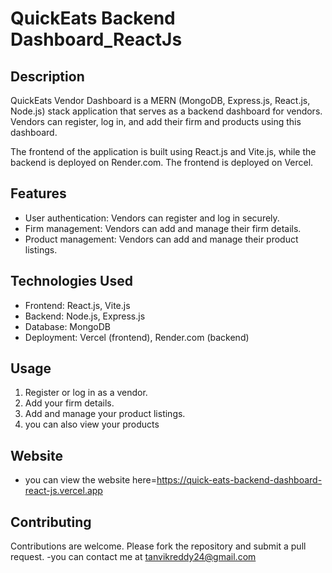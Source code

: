 # QuickEats Backend Dashboard_ReactJs

## Description

QuickEats Vendor Dashboard is a MERN (MongoDB, Express.js, React.js, Node.js) stack application that serves as a backend dashboard for vendors. Vendors can register, log in, and add their firm and products using this dashboard.

The frontend of the application is built using React.js and Vite.js, while the backend is deployed on Render.com. The frontend is deployed on Vercel.

## Features

- User authentication: Vendors can register and log in securely.
- Firm management: Vendors can add and manage their firm details.
- Product management: Vendors can add and manage their product listings.

## Technologies Used

- Frontend: React.js, Vite.js
- Backend: Node.js, Express.js
- Database: MongoDB
- Deployment: Vercel (frontend), Render.com (backend)


## Usage

1. Register or log in as a vendor.
2. Add your firm details.
3. Add and manage your product listings.
4. you can also view your products


## Website
- you can view the website here=https://quick-eats-backend-dashboard-react-js.vercel.app

## Contributing

Contributions are welcome. Please fork the repository and submit a pull request.
-you can contact me at tanvikreddy24@gmail.com



